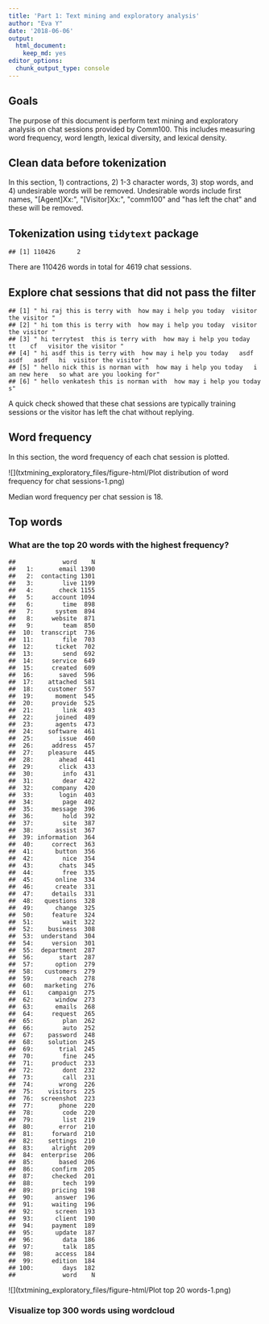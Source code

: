 ```yaml
---
title: 'Part 1: Text mining and exploratory analysis'
author: "Eva Y"
date: '2018-06-06'
output: 
  html_document: 
    keep_md: yes
editor_options: 
  chunk_output_type: console
---
```




## Goals

The purpose of this document is perform text mining and exploratory analysis on chat sessions provided by Comm100. This includes measuring word frequency, word length, lexical diversity, and lexical density.






## Clean data before tokenization

In this section, 1) contractions, 2) 1-3 character words, 3) stop words, and 4) undesirable words will be removed. Undesirable words include first names, "[Agent]Xx:", "[Visitor]Xx:", "comm100" and "has left the chat" and these will be removed.



## Tokenization using `tidytext` package


```
## [1] 110426      2
```

There are 110426 words in total for 4619 chat sessions.  

## Explore chat sessions that did not pass the filter


```
## [1] " hi raj this is terry with  how may i help you today  visitor the visitor "                             
## [2] " hi tom this is terry with  how may i help you today  visitor the visitor "                             
## [3] " hi terrytest  this is terry with  how may i help you today   tt    cf   visitor the visitor "          
## [4] " hi asdf this is terry with  how may i help you today   asdf   asdf   asdf   hi  visitor the visitor "  
## [5] " hello nick this is norman with  how may i help you today   i am new here   so what are you looking for"
## [6] " hello venkatesh this is norman with  how may i help you today   s"
```

A quick check showed that these chat sessions are typically training sessions or the visitor has left the chat without replying. 

## Word frequency

In this section, the word frequency of each chat session is plotted. 

![](txtmining_exploratory_files/figure-html/Plot distribution of word frequency for chat sessions-1.png)<!-- -->

Median word frequency per chat session is 18.

## Top words

### What are the top 20 words with the highest frequency? 


```
##             word    N
##   1:       email 1390
##   2:  contacting 1301
##   3:        live 1199
##   4:       check 1155
##   5:     account 1094
##   6:        time  898
##   7:      system  894
##   8:     website  871
##   9:        team  850
##  10:  transcript  736
##  11:        file  703
##  12:      ticket  702
##  13:        send  692
##  14:     service  649
##  15:     created  609
##  16:       saved  596
##  17:    attached  581
##  18:    customer  557
##  19:      moment  545
##  20:     provide  525
##  21:        link  493
##  22:      joined  489
##  23:      agents  473
##  24:    software  461
##  25:       issue  460
##  26:     address  457
##  27:    pleasure  445
##  28:       ahead  441
##  29:       click  433
##  30:        info  431
##  31:        dear  422
##  32:     company  420
##  33:       login  403
##  34:        page  402
##  35:     message  396
##  36:        hold  392
##  37:        site  387
##  38:      assist  367
##  39: information  364
##  40:     correct  363
##  41:      button  356
##  42:        nice  354
##  43:       chats  345
##  44:        free  335
##  45:      online  334
##  46:      create  331
##  47:     details  331
##  48:   questions  328
##  49:      change  325
##  50:     feature  324
##  51:        wait  322
##  52:    business  308
##  53:  understand  304
##  54:     version  301
##  55:  department  287
##  56:       start  287
##  57:      option  279
##  58:   customers  279
##  59:       reach  278
##  60:   marketing  276
##  61:    campaign  275
##  62:      window  273
##  63:      emails  268
##  64:     request  265
##  65:        plan  262
##  66:        auto  252
##  67:    password  248
##  68:    solution  245
##  69:       trial  245
##  70:        fine  245
##  71:     product  233
##  72:        dont  232
##  73:        call  231
##  74:       wrong  226
##  75:    visitors  225
##  76:  screenshot  223
##  77:       phone  220
##  78:        code  220
##  79:        list  219
##  80:       error  210
##  81:     forward  210
##  82:    settings  210
##  83:     alright  209
##  84:  enterprise  206
##  85:       based  206
##  86:     confirm  205
##  87:     checked  201
##  88:        tech  199
##  89:     pricing  198
##  90:      answer  196
##  91:     waiting  196
##  92:      screen  193
##  93:      client  190
##  94:     payment  189
##  95:      update  187
##  96:        data  186
##  97:        talk  185
##  98:      access  184
##  99:     edition  184
## 100:        days  182
##             word    N
```

![](txtmining_exploratory_files/figure-html/Plot top 20 words-1.png)<!-- -->

### Visualize top 300 words using wordcloud

<!--html_preserve--><div id="htmlwidget-77d6c1f5f63ab580b83f" style="width:768px;height:768px;" class="wordcloud2 html-widget"></div>
<script type="application/json" data-for="htmlwidget-77d6c1f5f63ab580b83f">{"x":{"word":["email","contacting","live","check","account","time","system","website","team","transcript","file","ticket","send","service","created","saved","attached","customer","moment","provide","link","joined","agents","software","issue","address","pleasure","ahead","click","info","dear","company","login","page","message","hold","site","assist","information","correct","button","nice","chats","free","online","create","details","questions","change","feature","wait","business","understand","version","department","start","option","customers","reach","marketing","campaign","window","emails","request","plan","auto","password","solution","trial","fine","product","dont","call","wrong","visitors","screenshot","phone","code","list","error","forward","settings","alright","enterprise","based","confirm","checked","tech","pricing","answer","waiting","screen","client","payment","update","data","talk","access","edition","days","clients","setting","report","current","server","month","rest","technical","hours","console","billing","training","browser","perfect","install","mail","cool","enjoy","received","minutes","receive","chatting","users","image","automatically","checking","query","messages","reports","guide","options","touch","history","offline","chatbot","setup","features","offer","desktop","reply","reached","manager","mobile","multiple","card","sending","charge","stay","hope","price","person","specific","follow","quick","logged","stopping","connect","shot","date","transferred","started","guys","leave","means","afraid","connected","people","accounts","directly","dashboard","cost","paid","issues","platform","yesterday","enable","register","demo","wondering","operators","found","choose","sign","elaborate","canada","transfer","supported","translation","months","yeah","tool","custom","left","upgrade","double","credit","type","integration","form","services","minute","status","happen","remove","changed","process","video","idea","note","hear","office","reset","provider","tomorrow","products","response","enter","related","close","times","package","session","week","talking","select","asap","panel","feel","care","coming","article","computer","prechat","running","reason","google","customize","installed","share","morning","read","real","delay","spam","application","total","excellent","campaigns","mentioned","amount","assign","hour","apologize","text","pull","websites","integrate","control","suggest","developers","chrome","manually","paste","called","sounds","invitation","fixed","added","view","accept","remember","explain","deal","base","pass","refer","line","monitor","contacts","providing","knowledge","charged","shortly","language","requirements","step","default","unable","referring","told","program","ready","meeting","active","guess","invoice","livechat","stop","desk","handle"],"freq":[1390,1301,1199,1155,1094,898,894,871,850,736,703,702,692,649,609,596,581,557,545,525,493,489,473,461,460,457,445,441,433,431,422,420,403,402,396,392,387,367,364,363,356,354,345,335,334,331,331,328,325,324,322,308,304,301,287,287,279,279,278,276,275,273,268,265,262,252,248,245,245,245,233,232,231,226,225,223,220,220,219,210,210,210,209,206,206,205,201,199,198,196,196,193,190,189,187,186,185,184,184,182,182,180,180,178,177,176,174,170,168,167,167,167,166,164,160,157,157,156,154,153,152,152,151,151,150,150,149,148,148,146,143,143,142,141,140,139,139,139,139,136,136,134,134,134,133,132,131,131,130,129,129,129,128,128,127,126,125,125,124,123,122,122,122,121,120,119,119,118,118,117,117,117,116,116,116,115,114,114,113,111,111,111,111,110,108,107,107,107,106,106,106,105,105,105,105,104,104,104,103,103,102,102,102,101,99,97,97,96,96,96,96,96,95,95,95,95,95,94,94,93,93,93,92,92,91,91,91,90,89,89,89,89,88,87,87,87,86,86,85,85,85,85,84,84,84,84,83,83,83,83,83,83,82,82,82,81,81,81,81,81,81,81,81,80,80,80,80,80,79,79,78,78,78,78,77,77,77,76,76,76,75,74,74,74,73,73,73,72,72,72,72,71,71,71,71,70,70,70,70,69],"fontFamily":"Segoe UI","fontWeight":"bold","color":"random-dark","minSize":0,"weightFactor":0.0647482014388489,"backgroundColor":"white","gridSize":0,"minRotation":-0.785398163397448,"maxRotation":0.785398163397448,"shuffle":true,"rotateRatio":0.4,"shape":"circle","ellipticity":0.65,"figBase64":null,"hover":null},"evals":[],"jsHooks":{"render":[{"code":"function(el,x){\n                        console.log(123);\n                        if(!iii){\n                          window.location.reload();\n                          iii = False;\n\n                        }\n  }","data":null}]}}</script><!--/html_preserve-->



